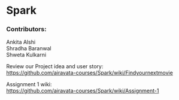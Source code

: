 # Spark 

### Contributors:  
Ankita Alshi  
Shradha Baranwal  
Shweta Kulkarni  

Review our Project idea and user story:  
https://github.com/airavata-courses/Spark/wiki/Findyournextmovie

Assignment 1 wiki:  
https://github.com/airavata-courses/Spark/wiki/Assignment-1
